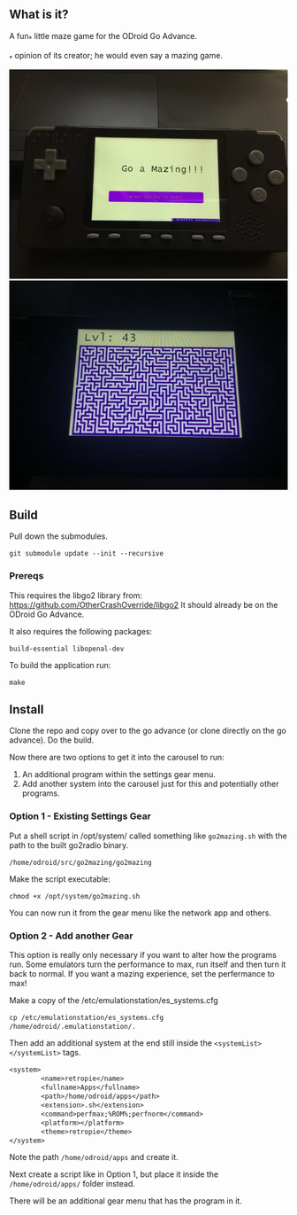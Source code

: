 ## What is it?
A fun<sub>*</sub> little maze game for the ODroid Go Advance.

<sub>*</sub> opinion of its creator; he would even say a mazing game.

![Go 2 Mazing Title Screen](/images/title_screen_web.jpg)
![Go 2 Mazing Lvl 43](/images/lvl_43_web.jpg)

## Build
Pull down the submodules.

    git submodule update --init --recursive

### Prereqs
This requires the libgo2 library from: https://github.com/OtherCrashOverride/libgo2 It should already be on the ODroid Go Advance.

It also requires the following packages:

    build-essential libopenal-dev

To build the application run:

    make

## Install

Clone the repo and copy over to the go advance (or clone directly on the go advance). Do the build.

Now there are two options to get it into the carousel to run:

1. An additional program within the settings gear menu.
2. Add another system into the carousel just for this and potentially other programs.

### Option 1 - Existing Settings Gear

Put a shell script in /opt/system/ called something like `go2mazing.sh` with the path to the built go2radio binary.

    /home/odroid/src/go2mazing/go2mazing

Make the script executable:

    chmod +x /opt/system/go2mazing.sh

You can now run it from the gear menu like the network app and others.

### Option 2 - Add another Gear
This option is really only necessary if you want to alter how the programs run. Some emulators turn the performance to max, run itself and then turn it back to normal. If you want a mazing experience, set the perfermance to max!

Make a copy of the /etc/emulationstation/es_systems.cfg

    cp /etc/emulationstation/es_systems.cfg /home/odroid/.emulationstation/.

Then add an additional system at the end still inside the `<systemList> </systemList>` tags.

    <system>
            <name>retropie</name>
            <fullname>Apps</fullname>
            <path>/home/odroid/apps</path>
            <extension>.sh</extension>
            <command>perfmax;%ROM%;perfnorm</command>
            <platform></platform>
            <theme>retropie</theme>
    </system>

Note the path `/home/odroid/apps` and create it.

Next create a script like in Option 1, but place it inside the `/home/odroid/apps/` folder instead.

There will be an additional gear menu that has the program in it.